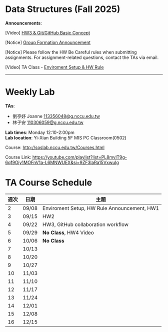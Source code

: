 # Data Structures (Fall 2025)

**Announcements**:

[Video] [HW3 & Git/GitHub Basic Concept](https://youtu.be/Dj1wtKaP1bE)

[Notice] [Group Formation Announcement](https://docs.google.com/spreadsheets/d/19Y58vKKpy-VnXl8WrANYjOnOVpJD8oulUAhAseRR-ws/edit?gid=0#gid=0)

[Notice] Please follow the HW Be Careful rules when submitting assignments. For assignment-related questions, contact the TAs via email.

[Video] TA Class - [Enviroment Setup & HW Rule](https://youtu.be/zOhEr9DRE-E)

---
# Weekly Lab #

**TAs**:  
- 劉亭妤 Joanne 113356048@g.nccu.edu.tw
- 林子安 110306059@g.nccu.edu.tw

**Lab times**: Monday 12:10-2:00pm  
**Lab location**: Yi-Xian Building 5F MIS PC Classroom(0502)

Course: http://soslab.nccu.edu.tw/Courses.html

Course Link: https://youtube.com/playlist?list=PL8mvlT9g-6qf9Oiy1MOFnV1a-L6MNWUEX&si=9ZF3laRa15VxwuIg

# TA Course Schedule

| 週次 | 日期        | 主題                |
|------|-------------|---------------------|
| 2 | 09/08       | Enviroment Setup, HW Rule Announcement, HW1|
| 3 | 09/15       | HW2 |
| 4 | 09/22       | HW3, GitHub collaboration workflow |
| 5 | 09/29       | **No Class**, HW4 Video |
| 6 | 10/06       | **No Class** |
| 7 | 10/13       |  |
| 8 | 10/20       | |
| 9 | 10/27       |     |
| 10 | 11/03       | |
| 11 | 11/10       | |                |
| 12 | 11/17       | |               |
| 13 | 11/24       | |              |
| 14 | 12/01       | | |
| 15 | 12/08       | | |
| 16 | 12/15       | | |
